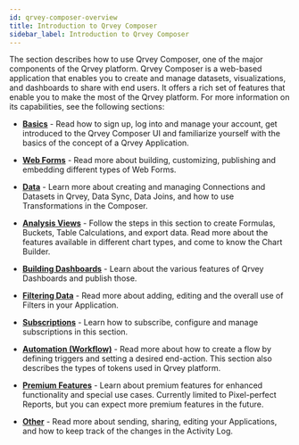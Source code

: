 ```yaml
---
id: qrvey-composer-overview
title: Introduction to Qrvey Composer
sidebar_label: Introduction to Qrvey Composer
---
```


<div style={{textAlign: "justify"}}>

The section describes how to use Qrvey Composer, one of the major components of the Qrvey platform. Qrvey Composer is a web-based application that enables you to create and manage datasets, visualizations, and dashboards to share with end users. It offers a rich set of features that enable you to make the most of the Qrvey platform. For more information on its capabilities, see the following sections: 

* **[Basics](../ui-docs/basics/logging-in.md)** - Read how to sign up, log into and manage your account, get introduced to the Qrvey Composer UI and familiarize yourself with the basics of the concept of a Qrvey Application.

* **[Web Forms](../ui-docs/web-forms/1_web-forms.md)** - Read more about building, customizing, publishing and embedding different types of Web Forms.

* **[Data](../ui-docs/datasets/data_overview.md)** - Learn more about creating and managing Connections and Datasets in Qrvey, Data Sync, Data Joins, and how to use Transformations in the Composer.

* **[Analysis Views](../ui-docs/dataviews/formulas.md)** - Follow the steps in this section to create Formulas, Buckets, Table Calculations, and export data. Read more about the features available in different chart types, and come to know the Chart Builder.

* **[Building Dashboards](../ui-docs/builders/dashboards.md)** - Learn about the various features of Qrvey Dashboards and publish those.

* **[Filtering Data](../ui-docs/filtering-data/introduction.md)** - Read more about adding, editing and the overall use of Filters in your Application.

* **[Subscriptions](../ui-docs/subscriptions/subscribing-exports.md)** -
Learn how to subscribe, configure and manage subscriptions in this section.

* **[Automation (Workflow)](../ui-docs/automation/flows.md)** - Read more about how to create a flow by defining triggers and setting a desired end-action. This section also describes the types of tokens used in Qrvey platform.  

* **[Premium Features](../ui-docs/pixel-perfect-reports/overview.md)** - Learn about premium features for enhanced functionality and special use cases. Currently limited to Pixel-perfect Reports, but you can expect more premium features in the future. 

* **[Other](../ui-docs/automation/flows.md)** - Read more about sending, sharing, editing your Applications, and how to keep track of the changes in the Activity Log.

</div>

